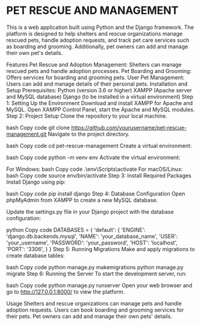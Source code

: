 # PET RESCUE AND MANAGEMENT
 
This is a web application built using Python and the Django framework. The platform is designed to help shelters and rescue organizations manage rescued pets, handle adoption requests, and track pet care services such as boarding and grooming. Additionally, pet owners can add and manage their own pet's details.

Features
Pet Rescue and Adoption Management: Shelters can manage rescued pets and handle adoption processes.
Pet Boarding and Grooming: Offers services for boarding and grooming pets.
User Pet Management: Users can add and manage details of their personal pets.
Installation and Setup
Prerequisites:
Python (version 3.6 or higher)
XAMPP (Apache server and MySQL database)
Django (to be installed in a virtual environment)
Step 1: Setting Up the Environment
Download and install XAMPP for Apache and MySQL.
Open XAMPP Control Panel, start the Apache and MySQL modules.
Step 2: Project Setup
Clone the repository to your local machine.



bash
Copy code
git clone https://github.com/yourusername/pet-rescue-management.git
Navigate to the project directory.

bash
Copy code
cd pet-rescue-management
Create a virtual environment:

bash
Copy code
python -m venv env
Activate the virtual environment:

For Windows:
bash
Copy code
.\env\Scripts\activate
For macOS/Linux:
bash
Copy code
source env/bin/activate
Step 3: Install Required Packages
Install Django using pip:

bash
Copy code
pip install django
Step 4: Database Configuration
Open phpMyAdmin from XAMPP to create a new MySQL database.

Update the settings.py file in your Django project with the database configuration:

python
Copy code
DATABASES = {
    'default': {
        'ENGINE': 'django.db.backends.mysql',
        'NAME': 'your_database_name',
        'USER': 'your_username',
        'PASSWORD': 'your_password',
        'HOST': 'localhost',
        'PORT': '3306',
    }
}
Step 5: Running Migrations
Make and apply migrations to create database tables:

bash
Copy code
python manage.py makemigrations
python manage.py migrate
Step 6: Running the Server
To start the development server, run:

bash
Copy code
python manage.py runserver
Open your web browser and go to http://127.0.0.1:8000/ to view the platform.

Usage
Shelters and rescue organizations can manage pets and handle adoption requests.
Users can book boarding and grooming services for their pets.
Pet owners can add and manage their own pets' details.
